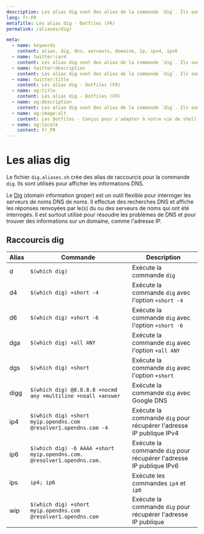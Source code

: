 ```yaml
---
description: Les alias dig sont des alias de la commande `dig`. Ils sont utilisés pour afficher les informations DNS.
lang: fr-FR
metaTitle: Les alias dig - Dotfiles (FR)
permalink: /aliases/dig/

meta:
  - name: keywords
    content: alias, dig, dns, serveurs, domaine, ip, ipv4, ipv6
  - name: twitter:card
    content: Les alias dig sont des alias de la commande `dig`. Ils sont utilisés pour afficher les informations DNS.
  - name: twitter:description
    content: Les alias dig sont des alias de la commande `dig`. Ils sont utilisés pour afficher les informations DNS.
  - name: twitter:title
    content: Les alias dig - Dotfiles (FR)
  - name: og:title
    content: Les alias dig - Dotfiles (FR)
  - name: og:description
    content: Les alias dig sont des alias de la commande `dig`. Ils sont utilisés pour afficher les informations DNS.
  - name: og:image:alt
    content: Les Dotfiles - Conçus pour s'adapter à votre vie de shell
  - name: og:locale
    content: fr_FR
---
```


# Les alias dig

Le fichier `dig.aliases.sh` crée des alias de raccourcis pour la commande `dig`.
Ils sont utilisés pour afficher les informations DNS.

Le [Dig](<https://en.wikipedia.org/wiki/Dig_(command)>)
(domain information groper) est un outil flexible pour interroger les
serveurs de noms DNS de noms. Il effectue des recherches DNS et affiche les
réponses renvoyées par le(s) du ou des serveurs de noms qui ont été interrogés.
Il est surtout utilisé pour résoudre les problèmes de DNS et pour trouver des
informations sur un domaine, comme l'adresse IP.

## Raccourcis dig

| Alias | Commande                                                                | Description                                                         |
| ----- | ----------------------------------------------------------------------- | ------------------------------------------------------------------- |
| d     | `$(which dig)`                                                          | Exécute la commande `dig`                                           |
| d4    | `$(which dig) +short -4`                                                | Exécute la commande `dig` avec l'option `+short -4`                 |
| d6    | `$(which dig) +short -6`                                                | Exécute la commande `dig` avec l'option `+short -6`                 |
| dga   | `$(which dig) +all ANY`                                                 | Exécute la commande `dig` avec l'option `+all ANY`                  |
| dgs   | `$(which dig) +short`                                                   | Exécute la commande `dig` avec l'option `+short`                    |
| digg  | `$(which dig) @8.8.8.8 +nocmd any +multiline +noall +answer`            | Exécute la commande `dig` avec Google DNS                           |
| ip4   | `$(which dig) +short myip.opendns.com @resolver1.opendns.com -4`        | Exécute la commande `dig` pour récupérer l'adresse IP publique IPv4 |
| ip6   | `$(which dig) -6 AAAA +short myip.opendns.com. @resolver1.opendns.com.` | Exécute la commande `dig` pour récupérer l'adresse IP publique IPv6 |
| ips   | `ip4; ip6`                                                              | Exécute les commandes `ip4` et `ip6`                                |
| wip   | `$(which dig) +short myip.opendns.com @resolver1.opendns.com`           | Exécute la commande `dig` pour récupérer l'adresse IP publique      |
